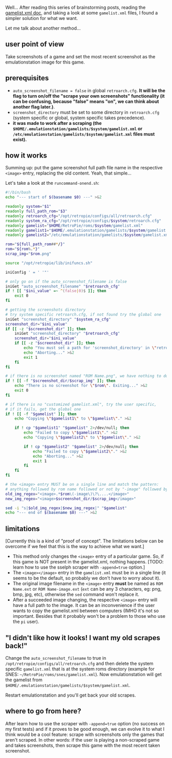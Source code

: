 Well...
After reading this series of brainstorming posts, reading the [gamelist.xml doc](https://github.com/RetroPie/EmulationStation/blob/master/GAMELISTS.md), and taking a look at some `gamelist.xml` files,  I  found a simpler solution for what we want.

Let me talk about another method...

## user point of view

Take screenshots of a game and set the most recent screenshot as the emulationstation image for this game.


## prerequisites

- `auto_screenshot_filename = false` in global `retroarch.cfg`. **It will be the flag to turn on/off the "scrape your own screenshots" functionality (it can be confusing, because "false" means "on", we can think about another flag later.)**.
- `screenshot_directory` must be set to some directory in `retroarch.cfg` (system specific or global, system specific takes precedence).
- **it was made to work after a scraping (the `$HOME/.emulationstation/gamelists/$system/gamelist.xml` or `/etc/emulationstation/gamelists/$system/gamelist.xml` files must exist).**


## how it works

Summing up: put the game screenshot full path file name in the respective `<image>` entry, replacing the old content. Yeah, that simple...

Let's take a look at the `runcommand-onend.sh`:

```sh
#!/bin/bash
echo "--- start of $(basename $0) ---" >&2

readonly system="$1"
readonly full_path_rom="$3"
readonly retroarch_cfg="/opt/retropie/configs/all/retroarch.cfg"
readonly system_ra_cfg="/opt/retropie/configs/$system/retroarch.cfg"
readonly gamelist="$HOME/RetroPie/roms/$system/gamelist.xml"
readonly gamelist1="$HOME/.emulationstation/gamelists/$system/gamelist.xml"
readonly gamelist2="/etc/emulationstation/gamelists/$system/gamelist.xml"

rom="${full_path_rom##*/}"
rom="${rom%.*}"
scrap_img="$rom.png"

source "/opt/retropie/lib/inifuncs.sh"

iniConfig ' = ' '"'

# only go on if the auto_screenshot_filename is false
iniGet "auto_screenshot_filename" "$retroarch_cfg"
if ! [[ "$ini_value" =~ ^(false|0)$ ]]; then
    exit 0
fi

# getting the screenshots directory
# try system specific retroarch.cfg, if not found try the global one
iniGet "screenshot_directory" "$system_ra_cfg"
screenshot_dir="$ini_value"
if [[ -z "$screenshot_dir" ]]; then
    iniGet "screenshot_directory" "$retroarch_cfg"
    screenshot_dir="$ini_value"
    if [[ -z "$screenshot_dir" ]]; then
        echo "You must set a path for 'screenshot_directory' in \"retroarch.cfg\"." >&2
        echo "Aborting..." >&2
        exit 1
    fi
fi

# if there is no screenshot named "ROM Name.png", we have nothing to do here
if ! [[ -f "$screenshot_dir/$scrap_img" ]]; then
    echo "There is no screenshot for \"$rom\". Exiting..." >&2
    exit 0
fi

# if there is no "customized gamelist.xml", try the user specific,
# if it fails, get the global one
if ! [[ -f "$gamelist" ]]; then
    echo "Copying \"$gamelist1\" to \"$gamelist\"." >&2

    if ! cp "$gamelist1" "$gamelist" 2>/dev/null; then
        echo "Failed to copy \"$gamelist1\"." >&2
        echo "Copying \"$gamelist2\" to \"$gamelist\"." >&2

        if ! cp "$gamelist2" "$gamelist" 2>/dev/null; then
            echo "Failed to copy \"$gamelist2\"." >&2
            echo "Aborting..." >&2
            exit 1
        fi
    fi
fi

# the <image> entry MUST be on a single line and match the pattern:
# anything followed by rom name followed or not by "-image" followed by dot followed by 3 chars
old_img_regex="<image>.*$rom\(-image\)\?\....</image>"
new_img_regex="<image>$screenshot_dir/$scrap_img</image>"

sed -i "s|$old_img_regex|$new_img_regex|" "$gamelist"
echo "--- end of $(basename $0) ---" >&2
```


## limitations

[Currently this is a kind of "proof of concept". The limitations below can be overcome if we feel that this is the way to achieve what we want.]

- This method only changes the `<image>` entry of a particular game. So, if this game is NOT present in the gamelist.xml, nothing happens. [TODO: learn how to use the sselph scraper with `-append=true` option.]
- The `<image></image>` entry in the `gamelist.xml` must be in a single line (it seems to be the default, so probably we don't have to worry about it).
- The original image filename in the `<image>` entry **must** be named as `ROM Name.ext` or `ROM Name-image.ext` (`ext` can be any 3 characters, eg: png, bmp, jpg, etc), otherwise the `sed` command won't replace it.
- After a succeeded image changing, the respective `<image>` entry will have a full path to the image. It can be an inconvenience if the user wants to copy the gamelist.xml between computers (IMHO it's not so important. Besides that it probably won't be a problem to those who use the `pi` user).


## "I didn't like how it looks! I want my old scrapes back!"

Change the `auto_screenshot_filename` to true in `/opt/retropie/configs/all/retroarch.cfg` and then delete the system specific `gamelist.xml` that is at the system roms directory (example for SNES: `~/RetroPie/roms/snes/gamelist.xml`). Now emulationstation will get the gamelist from `$HOME/.emulationstation/gamelists/$system/gamelist.xml`.

Restart emulationstation and you'll get back your old scrapes.


## where to go from here?

After learn how to use the scraper with `-append=true` option (no success on my first tests) and if it proves to be good enough, we can evolve it to what I think would be a cool feature: scrape with screenshots only the games that aren't scraped. In other words: if the user is playing a non-scraped game and takes screenshots, then scrape this game with the most recent taken screenshot.

